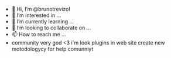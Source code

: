 - 👋 Hi, I’m @brunotrevizol
- 👀 I’m interested in ...
- 🌱 I’m currently learning ...
- 💞️ I’m looking to collaborate on ...
- 📫 How to reach me ...
- community very god <3 i´m look plugins in web site create new motodologycy for help comunniyt
<!---
brunotrevizol/brunotrevizol is a ✨ special ✨ repository because its `README.md` (this file) appears on your GitHub profile.
You can click the Preview link to take a look at your changes.
--->
